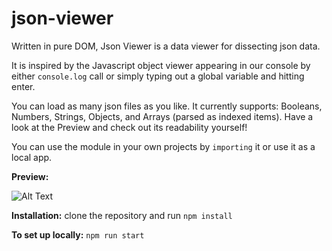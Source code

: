 # json-viewer

Written in pure DOM, Json Viewer is a data viewer for dissecting json data.

It is inspired by the Javascript object viewer appearing in our console by either `console.log` call or simply typing out a global variable and hitting enter.

You can load as many json files as you like. It currently supports: Booleans, Numbers, Strings, Objects, and Arrays (parsed as indexed items). Have a look at the Preview and check out its readability yourself!

You can use the module in your own projects by `importing` it or use it as a local app.


**Preview:**

![Alt Text](https://raw.githubusercontent.com/BeAllAround/json-viewer/main/Preview.gif)

**Installation:**
        clone the repository and run `npm install`

**To set up locally:** 
        `npm run start`
